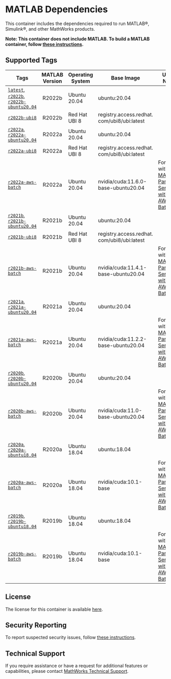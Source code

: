 # MATLAB Dependencies

This container includes the dependencies required to run MATLAB®, Simulink®, and other MathWorks products.

**Note: This container does not include MATLAB.  To build a MATLAB container, follow [these instructions](https://github.com/mathworks-ref-arch/matlab-dockerfile).**

## Supported Tags

| Tags         | MATLAB Version | Operating System | Base Image | Usage Notes |
| ------------ |:--------------:| ---------------- |----------- | ----------- |
|[`latest`, `r2022b`, `r2022b-ubuntu20.04`](https://github.com/mathworks-ref-arch/container-images/blob/master/matlab-deps/r2022b/ubuntu20.04/Dockerfile) | R2022b | Ubuntu 20.04 | ubuntu:20.04 | |
|[`r2022b-ubi8`](https://github.com/mathworks-ref-arch/container-images/blob/master/matlab-deps/r2022b/ubi8/Dockerfile) | R2022b | Red Hat UBI 8 | registry.access.redhat.​com/ubi8/ubi:latest | |
|[`r2022a`, `r2022a-ubuntu20.04`](https://github.com/mathworks-ref-arch/container-images/blob/master/matlab-deps/r2022a/ubuntu20.04/Dockerfile) | R2022a | Ubuntu 20.04 | ubuntu:20.04 | |
|[`r2022a-ubi8`](https://github.com/mathworks-ref-arch/container-images/blob/master/matlab-deps/r2022a/ubi8/Dockerfile) | R2022a | Red Hat UBI 8 | registry.access.redhat.​com/ubi8/ubi:latest | |
|[`r2022a-aws-batch`](https://github.com/mathworks-ref-arch/container-images/blob/master/matlab-deps/r2022a/aws-batch/Dockerfile) | R2022a | Ubuntu 20.04 | nvidia/cuda:11.6.0-base-ubuntu20.04 | For use with [MATLAB® Parallel Server™ with AWS® Batch](https://github.com/mathworks-ref-arch/matlab-parallel-server-with-aws-batch)|
|[`r2021b`, `r2021b-ubuntu20.04`](https://github.com/mathworks-ref-arch/container-images/blob/master/matlab-deps/r2021b/ubuntu20.04/Dockerfile) | R2021b | Ubuntu 20.04 | ubuntu:20.04 | |
|[`r2021b-ubi8`](https://github.com/mathworks-ref-arch/container-images/blob/master/matlab-deps/r2021b/ubi8/Dockerfile) | R2021b | Red Hat UBI 8 | registry.access.redhat.​com/ubi8/ubi:latest | |
|[`r2021b-aws-batch`](https://github.com/mathworks-ref-arch/container-images/blob/master/matlab-deps/r2021b/aws-batch/Dockerfile) | R2021b | Ubuntu 20.04 | nvidia/cuda:11.4.1-base-ubuntu20.04 | For use with [MATLAB® Parallel Server™ with AWS® Batch](https://github.com/mathworks-ref-arch/matlab-parallel-server-with-aws-batch)|
|[`r2021a`, `r2021a-ubuntu20.04`](https://github.com/mathworks-ref-arch/container-images/blob/master/matlab-deps/r2021a/ubuntu20.04/Dockerfile) | R2021a | Ubuntu 20.04 | ubuntu:20.04 | |
|[`r2021a-aws-batch`](https://github.com/mathworks-ref-arch/container-images/blob/master/matlab-deps/r2021a/aws-batch/Dockerfile) | R2021a | Ubuntu 20.04 | nvidia/cuda:11.2.2-base-ubuntu20.04 | For use with [MATLAB® Parallel Server™ with AWS® Batch](https://github.com/mathworks-ref-arch/matlab-parallel-server-with-aws-batch)|
|[`r2020b`, `r2020b-ubuntu20.04`](https://github.com/mathworks-ref-arch/container-images/blob/master/matlab-deps/r2020b/ubuntu20.04/Dockerfile) | R2020b | Ubuntu 20.04 | ubuntu:20.04 | |
|[`r2020b-aws-batch`](https://github.com/mathworks-ref-arch/container-images/blob/master/matlab-deps/r2020b/aws-batch/Dockerfile) | R2020b | Ubuntu 20.04 | nvidia/cuda:11.0-base-ubuntu20.04 | For use with [MATLAB® Parallel Server™ with AWS® Batch](https://github.com/mathworks-ref-arch/matlab-parallel-server-with-aws-batch)|
|[`r2020a`, `r2020a-ubuntu18.04`](https://github.com/mathworks-ref-arch/container-images/blob/master/matlab-deps/r2020a/ubuntu18.04/Dockerfile) | R2020a | Ubuntu 18.04 | ubuntu:18.04 | |
|[`r2020a-aws-batch`](https://github.com/mathworks-ref-arch/container-images/blob/master/matlab-deps/r2020a/aws-batch/Dockerfile) | R2020a | Ubuntu 18.04 | nvidia/cuda:10.1-base | For use with [MATLAB® Parallel Server™ with AWS® Batch](https://github.com/mathworks-ref-arch/matlab-parallel-server-with-aws-batch)|
|[`r2019b`, `r2019b-ubuntu18.04`](https://github.com/mathworks-ref-arch/container-images/blob/master/matlab-deps/r2019b/ubuntu18.04/Dockerfile) | R2019b | Ubuntu 18.04 | ubuntu:18.04 | |
|[`r2019b-aws-batch`](https://github.com/mathworks-ref-arch/container-images/blob/master/matlab-deps/r2019b/aws-batch/Dockerfile) | R2019b | Ubuntu 18.04 | nvidia/cuda:10.1-base | For use with [MATLAB® Parallel Server™ with AWS® Batch](https://github.com/mathworks-ref-arch/matlab-parallel-server-with-aws-batch)|

## License
The license for this container is available [here](https://github.com/mathworks-ref-arch/container-images/blob/master/LICENSE.md).

## Security Reporting
To report suspected security issues, follow [these instructions](https://github.com/mathworks-ref-arch/container-images/blob/master/SECURITY.md).

## Technical Support
If you require assistance or have a request for additional features or capabilities, please contact [MathWorks Technical Support](https://www.mathworks.com/support/contact_us.html).
